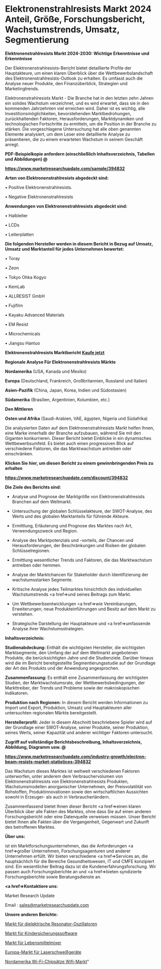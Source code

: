 # Elektronenstrahlresists Markt 2024 Anteil, Größe, Forschungsbericht, Wachstumstrends, Umsatz, Segmentierung

<strong>Elektronenstrahlresists Markt 2024-2030: Wichtige Erkenntnisse und Erkenntnisse</strong>

Der Elektronenstrahlresists-Bericht bietet detaillierte Profile der Hauptakteure, um einen klaren Überblick über die Wettbewerbslandschaft des Elektronenstrahlresists-Outlook zu erhalten. Es umfasst auch die Analyse neuer Produkte, den Finanzüberblick, Strategien und Marketingtrends.

Elektronenstrahlresists Markt - Die Branche hat in den letzten zehn Jahren ein solides Wachstum verzeichnet, und es wird erwartet, dass sie in den kommenden Jahrzehnten viel erreichen wird. Daher ist es wichtig, alle Investitionsmöglichkeiten, bevorstehenden Marktbedrohungen, zurückhaltenden Faktoren, Herausforderungen, Marktdynamiken und technologischen Fortschritte zu ermitteln, um die Position in der Branche zu stärken. Die vorgeschlagene Untersuchung hat alle oben genannten Elemente analysiert, um dem Leser eine detaillierte Analyse zu präsentieren, die zu einem erwarteten Wachstum in seinem Geschäft anregt.



<strong><b>PDF-Beispielkopie anfordern (einschließlich Inhaltsverzeichnis, Tabellen und Abbildungen) @ </b></strong>

<strong><a href=https://www.marketresearchupdate.com/sample/394832>

<strong>https://www.marketresearchupdate.com/sample/394832</u></a></strong></strong>



<strong>Arten von Elektronenstrahlresists abgedeckt sind:</strong>

• Positive Elektronenstrahlresists.

• Negative Elektronenstrahlresists



<strong>Anwendungen von Elektronenstrahlresists abgedeckt sind:</strong>

• Halbleiter

• LCDs

• Leiterplatten



<strong>Die folgenden Hersteller werden in diesem Bericht in Bezug auf Umsatz, Umsatz und Marktanteil für jedes Unternehmen bewertet:</strong>

• Toray

• Zeon

• Tokyo Ohka Kogyo

• KemLab

• ALLRESIST GmbH

• Fujifilm

• Kayaku Advanced Materials

• EM Resist

• Microchemicals

• Jiangsu Hantuo



<strong>Elektronenstrahlresists Marktbericht <a href=https://www.marketresearchupdate.com/buynow/394832>Kaufe jetzt</a></strong>



<strong>Regionale Analyse Für Elektronenstrahlresists Märkte</strong>



<strong>Nordamerika</strong> (USA, Kanada und Mexiko)



<strong>Europa</strong> (Deutschland, Frankreich, Großbritannien, Russland und Italien)



<strong>Asien-Pazifik</strong> (China, Japan, Korea, Indien und Südostasien)



<strong>Südamerika</strong> (Brasilien, Argentinien, Kolumbien, etc.)



<strong>Den Mittleren</strong> 

<strong>Osten und Afrika</strong> (Saudi-Arabien, VAE, ägypten, Nigeria und Südafrika)

Die analysierten Daten auf dem Elektronenstrahlresists Markt helfen Ihnen, eine Marke innerhalb der Branche aufzubauen, während Sie mit den Giganten konkurrieren. Dieser Bericht bietet Einblicke in ein dynamisches Wettbewerbsumfeld. Es bietet auch einen progressiven Blick auf verschiedene Faktoren, die das Marktwachstum antreiben oder einschränken.



<strong>Klicken Sie hier, um diesen Bericht zu einem gewinnbringenden Preis zu erhalten
</strong>

<strong><a href=https://www.marketresearchupdate.com/discount/394832>https://www.marketresearchupdate.com/discount/394832</b></u></strong></a>



<strong>Die Ziele des Berichts sind:</strong>

- Analyse und Prognose der Marktgröße von Elektronenstrahlresists Branchen auf dem Weltmarkt.

- Untersuchung der globalen Schlüsselakteure, der SWOT-Analyse, des Werts und des globalen Marktanteils für führende Akteure.

- Ermittlung, Erläuterung und Prognose des Marktes nach Art, Verwendungszweck und Region.

- Analyse des Marktpotenzials und -vorteils, der Chancen und Herausforderungen, der Beschränkungen und Risiken der globalen Schlüsselregionen.

- Ermittlung wesentlicher Trends und Faktoren, die das Marktwachstum antreiben oder hemmen.

- Analyse der Marktchancen für Stakeholder durch Identifizierung der wachstumsstarken Segmente.

- Kritische Analyse jedes Teilmarktes hinsichtlich des individuellen Wachstumstrends <a href=>und</a> seines Beitrags zum Markt.

- Um Wettbewerbsentwicklungen <a href=>wie</a> Vereinbarungen, Erweiterungen, neue Produkteinführungen und Besitz auf dem Markt zu verstehen.

- Strategische Darstellung der Hauptakteure und <a href=>umfas</a>sende Analyse ihrer Wachstumsstrategien.



<strong>Inhaltsverzeichnis:</strong>



<strong>Studienabdeckung:</strong> Enthält die wichtigsten Hersteller, die wichtigsten Marktsegmente, den Umfang der auf dem Weltmarkt angebotenen Produkte, die berücksichtigten Jahre und die Studienziele. Darüber hinaus wird die im Bericht bereitgestellte Segmentierungsstudie auf der Grundlage der Art des Produkts und der Anwendung angesprochen.



<strong>Zusammenfassung:</strong> Es enthält eine Zusammenfassung der wichtigsten Studien, der Marktwachstumsrate, der Wettbewerbsbedingungen, der Markttreiber, der Trends und Probleme sowie der makroskopischen Indikatoren.



<strong>Produktion nach Regionen:</strong> In diesem Bericht werden Informationen zu Import und Export, Produktion, Umsatz und Hauptakteuren aller untersuchten regionalen Märkte bereitgestellt.



<strong>Herstellerprofil:</strong> Jeder in diesem Abschnitt beschriebene Spieler wird auf der Grundlage einer SWOT-Analyse, seiner Produkte, seiner Produktion, seines Werts, seiner Kapazität und anderer wichtiger Faktoren untersucht.



<strong><b>Zugriff auf vollständige Berichtsbeschreibung, Inhaltsverzeichnis, Abbildung, Diagramm usw. @ </b></strong>

<strong><a href=https://www.marketresearchupdate.com/industry-growth/electron-beam-resists-market-statistices-394832>https://www.marketresearchupdate.com/industry-growth/electron-beam-resists-market-statistices-394832</a></strong>

Das Wachstum dieses Marktes ist weltweit verschiedenen Faktoren unterworfen, unter anderem dem Verbrauchervolumen von Elektronenstrahlresists von Elektronenstrahlresists Produkten, Wachstumsmodellen anorganischer Unternehmen, der Preisvolatilität von Rohstoffen, Produktinnovationen sowie den wirtschaftlichen Aussichten sowohl in Erzeuger- als auch in Verbraucherländern.

Zusammenfassend bietet Ihnen dieser Bericht <a href=>einen</a> klaren Überblick über alle Fakten des Marktes, ohne dass Sie auf einen anderen Forschungsbericht oder eine Datenquelle verweisen müssen. Unser Bericht bietet Ihnen alle Fakten über die Vergangenheit, Gegenwart und Zukunft des betroffenen Marktes.



<strong>Über uns:</strong>

 ist ein Marktforschungsunternehmen, das die Anforderungen <a href=>großer</a> Unternehmen, Forschungsagenturen und anderer Unternehmen erfüllt. Wir bieten verschiedene <a href=>Services</a> an, die hauptsächlich für die Bereiche Gesundheitswesen, IT und CMFE konzipiert sind. Ein wesentlicher Beitrag dazu ist die Kundenerfahrungsforschung. Wir passen auch Forschungsberichte an und <a href=>bieten</a> syndizierte Forschungsberichte sowie Beratungsdienste an.



<strong><a href=>Kontaktiere uns:</a></strong>

Market Research Update

Email : sales@marketresearchupdate.com



<strong>Unsere anderen Berichte:</strong>

<a href=https://www.linkedin.com/pulse/dielectric-resonator-oscillators-market-2023>Markt für dielektrische Resonator-Oszillatoren</a>

<a href=https://www.linkedin.com/pulse/parental-control-software-market-outlooks-2023>Markt für Kindersicherungssoftware</a>

<a href=https://www.linkedin.com/pulse/food-blender-mixer-market-size-emerging-trends>Markt für Lebensmittelmixer</a>

<a href=https://www.linkedin.com/pulse/europe-laser-welding-equipment-market-2023-current>Europa-Markt für Laserschweißgeräte</a>

<a href=https://www.linkedin.com/pulse/north-america-wi-fi-chipsets-wifi-market-2023-pointing>Nordamerika Wi-Fi-Chipsätze Wifi-Markt</a>"
